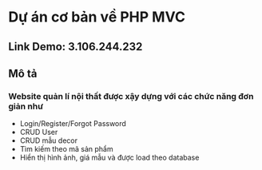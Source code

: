 # Dự án cơ bản về PHP MVC
## Link Demo: 3.106.244.232
## Mô tả
### Website quản lí nội thất được xậy dựng với các chức năng đơn giản như
- Login/Register/Forgot Password 
- CRUD User
- CRUD mẫu decor
- Tìm kiếm theo mã sản phẩm
- Hiển thị hình ảnh, giá mẫu và được load theo database

